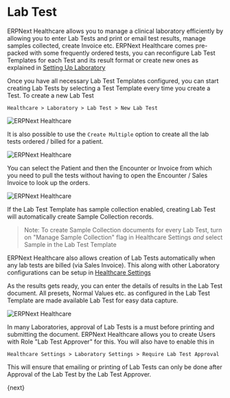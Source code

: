 <!-- add-breadcrumbs -->
# Lab Test

ERPNext Healthcare allows you to manage a clinical laboratory efficiently by allowing you to enter Lab Tests and print or email test results, manage samples collected, create Invoice etc. ERPNext Healthcare comes pre-packed with some frequently ordered tests, you can reconfigure Lab Test Templates for each Test and its result format or create new ones as explained in [Setting Up Laboratory](/docs/user/manual/en/healthcare/setup_laboratory)

Once you have all necessary Lab Test Templates configured, you can start creating Lab Tests by selecting a Test Template every time you create a Test. To create a new Lab Test

`Healthcare > Laboratory > Lab Test > New Lab Test`

<img class="screenshot" alt="ERPNext Healthcare" src="{{docs_base_url}}/assets/img/healthcare/lab_test_1.png">

It is also possible to use the `Create Multiple` option to create all the lab tests ordered / billed for a patient.

<img class="screenshot" alt="ERPNext Healthcare" src="{{docs_base_url}}/assets/img/healthcare/lab_test_3.png">

You can select the Patient and then the Encounter or Invoice from which you need to pull the tests without having to open the Encounter / Sales Invoice to look up the orders.

<img class="screenshot" alt="ERPNext Healthcare" src="{{docs_base_url}}/assets/img/healthcare/lab_test_4.png">

If the Lab Test Template has sample collection enabled, creating Lab Test will automatically create Sample Collection records.

> Note: To create Sample Collection documents for every Lab Test, turn on "Manage Sample Collection" flag in Healthcare Settings *and* select Sample in the Lab Test Template

ERPNext Healthcare also allows creation of Lab Tests automatically when any lab tests are billed (via Sales Invoice). This along with other Laboratory configurations can be setup in [Healthcare Settings](/docs/user/manual/en/healthcare/healthcare_settings)

As the results gets ready, you can enter the details of results in the Lab Test document. All presets, Normal Values etc. as configured in the Lab Test Template are made available Lab Test for easy data capture.

<img class="screenshot" alt="ERPNext Healthcare" src="{{docs_base_url}}/assets/img/healthcare/lab_test_2.png">


In many Laboratories, approval of Lab Tests is a must before printing and submitting the document. ERPNext Healthcare allows you to create Users with Role "Lab Test Approver" for this. You will also have to enable this in

`Healthcare Settings > Laboratory Settings > Require Lab Test Approval`

This will ensure that emailing or printing of Lab Tests can only be done after Approval of the Lab Test by the Lab Test Approver.

{next}
